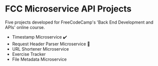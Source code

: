 # FCC Microservice API Projects

Five projects developed for FreeCodeCamp's 'Back End Development and APIs' online course.

- Timestamp Microservice :heavy_check_mark:
- Request Header Parser Microservice :construction:
- URL Shortener Microservice
- Exercise Tracker
- File Metadata Microservice
